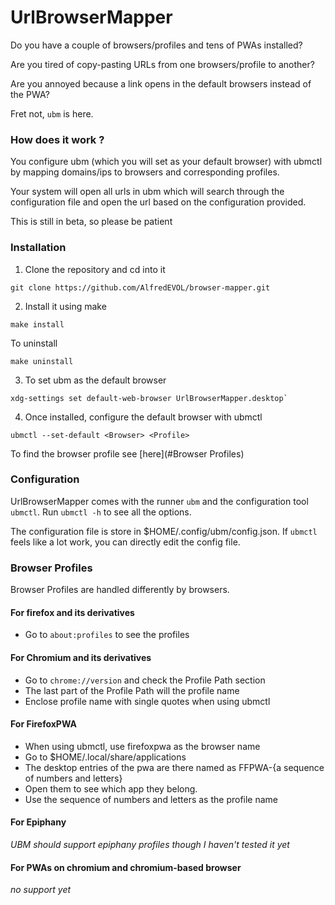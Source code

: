 # UrlBrowserMapper

Do you have a couple of browsers/profiles and tens of PWAs installed? 

Are you tired of copy-pasting URLs from one browsers/profile to another?

Are you annoyed because a link opens in the default browsers instead of the PWA?

Fret not, `ubm` is here.

### How does it work ?

You configure ubm (which you will set as your default browser) with ubmctl by mapping domains/ips
to browsers and corresponding profiles.

Your system will open all urls in ubm which will search through the configuration file and open the url based on the configuration provided.

This is still in beta, so please be patient

### Installation
1. Clone the repository and cd into it

```
git clone https://github.com/AlfredEVOL/browser-mapper.git
```

2. Install it using make

```
make install
```

To uninstall 
```
make uninstall
```

3. To set ubm as the default browser

```
xdg-settings set default-web-browser UrlBrowserMapper.desktop`
```

4. Once installed, configure the default browser with ubmctl

```
ubmctl --set-default <Browser> <Profile>
```

To find the browser profile see [here](#Browser Profiles)

### Configuration

UrlBrowserMapper comes with the runner `ubm` and the configuration tool `ubmctl`. Run `ubmctl -h` to see all the options.

The configuration file is store in \$HOME/.config/ubm/config.json. If `ubmctl` feels like a lot work, you can directly edit the config file.

### Browser Profiles

Browser Profiles are handled differently by browsers.

#### For firefox and its derivatives

* Go to `about:profiles` to see the profiles

#### For Chromium and its derivatives

* Go to `chrome://version` and check the Profile Path section
* The last part of the Profile Path will the profile name
* Enclose profile name with single quotes when using ubmctl

#### For FirefoxPWA

* When using ubmctl, use firefoxpwa as the browser name
* Go to \$HOME/.local/share/applications
* The desktop entries of the pwa are there named as FFPWA-{a sequence of numbers and letters}
* Open them to see which app they belong.
* Use the sequence of numbers and letters as the profile name

#### For Epiphany

*UBM should support epiphany profiles though I haven't tested it yet*

#### For PWAs on chromium and chromium-based browser

*no support yet*

